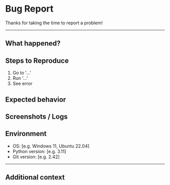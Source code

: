 # Bug Report

Thanks for taking the time to report a problem!

---

## What happened?

<!-- Describe the issue clearly. -->

## Steps to Reproduce

1. Go to '...'
2. Run '...'
3. See error

## Expected behavior

<!-- What you thought should happen -->

## Screenshots / Logs

<!-- Add screenshots, terminal output, or error logs if available -->

## Environment

- OS: [e.g. Windows 11, Ubuntu 22.04]
- Python version: [e.g. 3.11]
- Git version: [e.g. 2.42]

---

## Additional context

<!-- Add any other context here -->
